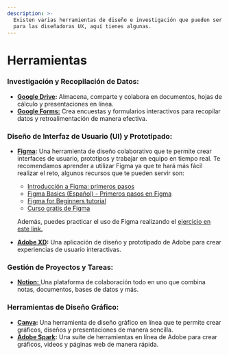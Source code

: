 ```yaml
---
description: >-
  Existen varias herramientas de diseño e investigación que pueden ser útiles
  para las diseñadoras UX, aquí tienes algunas.
---
```


# Herramientas

### **Investigación y Recopilación de Datos:**

* [**Google Drive**](https://drive.google.com/)**:** Almacena, comparte y colabora en documentos, hojas de cálculo y presentaciones en línea.
* [**Google Forms:**](https://docs.google.com/forms/u/0/) Crea encuestas y formularios interactivos para recopilar datos y retroalimentación de manera efectiva.

### **Diseño de Interfaz de Usuario (UI) y Prototipado:**&#x20;

*   [**Figma**](https://www.figma.com/)**:** Una herramienta de diseño colaborativo que te permite crear interfaces de usuario, prototipos y trabajar en equipo en tiempo real. Te recomendamos aprender a utilizar Figma ya que te hará más fácil realizar el reto, algunos recursos que te pueden servir son:

    * [Introducción a Figma: primeros pasos](https://www.uifrommars.com/figma-primeros-pasos/)
    * [Figma Basics (Español) - Primeros pasos en Figma](https://www.figma.com/community/file/923140611594993345)
    * [Figma for Beginners tutorial](https://help.figma.com/hc/en-us/sections/4405269443991-Figma-for-Beginners-tutorial-4-parts-)
    * [Curso gratis de Figma](https://www.espacioux.com/curso-figma-gratis)

    Además, puedes practicar el uso de Figma realizando el [ejercicio en este link.](https://coda.io/d/Bootcamp-UX-Contenido\_dqkqk2rV9Z2/Ejercicio-Instagram-en-Figma\_su3cn#\_lua5m)
* [**Adobe XD**](https://www.adobe.com/products/xd.html)**:** Una aplicación de diseño y prototipado de Adobe para crear experiencias de usuario interactivas.

### **Gestión de Proyectos y Tareas:**&#x20;

* [**Notion**](https://www.notion.so/)[**:** ](https://docs.google.com/forms/u/0/)Una plataforma de colaboración todo en uno que combina notas, documentos, bases de datos y más.

### **Herramientas de Diseño Gráfico:**&#x20;

* [**Canva**](https://www.canva.com/)**:** Una herramienta de diseño gráfico en línea que te permite crear gráficos, diseños y presentaciones de manera sencilla.
* [**Adobe Spark**](https://www.adobe.com/products/spark.html)**:** Una suite de herramientas en línea de Adobe para crear gráficos, videos y páginas web de manera rápida.
